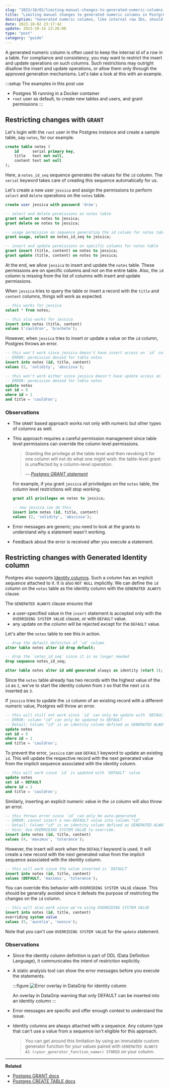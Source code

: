 ```yaml
---
slug: "2023/10/02/limiting-manual-changes-to-generated-numeric-columns-in-postgres"
title: "Limiting manual changes to generated numeric columns in Postgres"
description: "Generated numeric columns, like internal row IDs, should be protected from unauthorized insert and update actions for compliance and data consistency. Learn how to enforce this with Postgres."
date: 2023-10-02 23:17:42
update: 2023-10-14 13:26:00
type: "post"
category: "guide"
---
```


A generated numeric column is often used to keep the internal id of a row in a table. For compliance and consistency, you may want to restrict the insert and update operations on such columns. Such restrictions may outright disallow the insert and update operations, or allow them only through the approved generation mechanisms. Let's take a look at this with an example.

:::setup
The examples in this post use 

- Postgres 16 running in a Docker container
- `root` user as default, to create new tables and users, and grant permissions
:::

## Restricting changes with `GRANT`

Let's login with the `root` user in the Postgres instance and create a sample table, say `notes`, for our example.

```sql
create table notes (
	id      serial primary key,
	title   text not null,
	content text not null
);
```

Here, a `notes_id_seq` sequence generates the values for the `id` column. The `serial` keyword takes care of creating this sequence automatically for us.

Let's create a new user `jessica` and assign the permissions to perform `select` and `delete` operations on the `notes` table.

```sql {11, 12}
create user jessica with password 'drew';

-- select and delete permissions on notes table
grant select on notes to jessica;
grant delete on notes to jessica;

-- usage permission on sequence generating the id column for notes table
grant usage, select on notes_id_seq to jessica;

-- insert and update permissions on specific columns for notes table
grant insert (title, content) on notes to jessica;
grant update (title, content) on notes to jessica;
```

At the end, we allow `jessica` to insert and update the `notes` table. These permissions are on specific columns and not on the entire table. Also, the `id` column is missing from the list of columns with insert and update permissions.

When `jessica` tries to query the table or insert a record with the `title` and `content` columns, things will work as expected.

```sql
-- this works for jessica
select * from notes;

-- this also works for jessica
insert into notes (title, content)
values ('cauldron', 'brochete');
```

However, when `jessica` tries to insert or update a value on the `id` column, Postgres throws an error.

```sql
-- this won't work since jessica doesn't have insert access on `id` column
-- ERROR: permission denied for table notes
insert into notes (id, title, content)
values (2, 'solidity', 'abscissa');

-- this won't work either since jessica doesn't have update access on `id` column
-- ERROR: permission denied for table notes
update notes
set id = 0
where id = 1
and title = 'cauldron';
```

### Observations

- The `GRANT` based approach works not only with numeric but other types of columns as well.
- This approach requires a careful permission management since table level permissions can override the column level permissions.

	> Granting the privilege at the table level and then revoking it for one column will not do what one might wish: the table-level grant is unaffected by a column-level operation.
	> 
	> <cite>&mdash; [Postgres GRANT statement](https://www.postgresql.org/docs/current/sql-grant.html)</cite>

	For example, if you grant `jessica` all priviledges on the `notes` table, the column level restrictions will stop working.

	```sql
	grant all privileges on notes to jessica;

	-- now jessica can do this
	insert into notes (id, title, content)
	values (2, 'solidity', 'abscissa');
	```

- Error messages are generic; you need to look at the grants to understand why a statement wasn't working.
- Feedback about the error is received after you execute a statement.

## Restricting changes with Generated Identity column

Postgres also supports [Identity columns](https://en.wikipedia.org/wiki/Identity_column). Such a column has an implicit sequence attached to it. It is also `NOT NULL` implicitly. We can define the `id` column on the `notes` table as the identity column with the `GENERATED ALWAYS` clause. 

The `GENERATED ALWAYS` clause ensures that

- a user-specified value in the `insert` statement is accepted only with the `OVERRIDING SYSTEM VALUE` clause, or with `DEFAULT` value.
- any update on the column will be rejected except for the `DEFAULT` value.

Let's alter the `notes` table to see this in action.

```sql {7}
-- drop the default definiton of `id` column
alter table notes alter id drop default;

-- drop the `notes_id_seq` since it is no longer needed
drop sequence notes_id_seq;

alter table notes alter id add generated always as identity (start 3);
```

Since the `notes` table already has two records with the highest value of the `id` as `2`, we've to start the identity column from `3` so that the next `id` is inserted as `3`.

If `jessica` tries to update the `id` column of an existing record with a different numeric value, Postgres will throw an error.

```sql
-- this will still not work since `id` can only be update with `DEFAULT` value
-- ERROR: column "id" can only be updated to DEFAULT
-- Detail: Column "id" is an identity column defined as GENERATED ALWAYS.
update notes
set id = 0
where id = 1
and title = 'cauldron';
```

To prevent the error, `jessica` can use `DEFAULT` keyword to update an existing `id`. This will update the respective record with the next generated value from the implicit sequence associated with the identity column.

```sql
-- this will work since `id` is updated with `DEFAULT` value
update notes
set id = DEFAULT
where id = 1
and title = 'cauldron';
```

Similarly, inserting an explicit numeric value in the `id` column will also throw an error.

```sql
-- this throws error since `id` can only be auto-generated
-- ERROR: cannot insert a non-DEFAULT value into column "id"
-- Detail: Column "id" is an identity column defined as GENERATED ALWAYS.
-- Hint: Use OVERRIDING SYSTEM VALUE to override.
insert into notes (id, title, content)
values (4, 'maximus', 'tolerance');
```

However, the insert will work when the `DEFAULT` keyword is used. It will create a new record with the next generated value from the implicit sequence associated with the identity column.

```sql
-- this will work since the value inserted is `DEFAULT`
insert into notes (id, title, content)
values (DEFAULT, 'maximus', 'tolerance');
```

You can override this behavior with `OVERRIDING SYSTEM VALUE` clause. This should be generally avoided since it defeats the purpose of restricting the changes on the `id` column.

```sql
-- this will also work since we're using OVERRIDING SYSTEM VALUE
insert into notes (id, title, content)
overriding system value
values (5, 'aurelia', 'nonsce');
```

Note that you can't use `OVERRIDING SYSTEM VALUE` for the `update` statement.

### Observations

- Since the identity column definition is part of DDL (Data Definition Language), it communicates the intent of restriction explicitly.
- A static analysis tool can show the error messages before you execute the statements.

	:::figure
	![Error overlay in DataGrip for identity column](/images/post/2023/2023-10-02-23-17-42-limiting-manual-changes-to-generated-numeric-columns-in-postgres-01.png)

	An overlay in DataGrip warning that only DEFAULT can be inserted into an identity column
	:::

- Error messages are specific and offer enough context to understand the issue.
- Identity columns are always attached with a sequence. Any column type that can't use a value from a sequence isn't eligible for this approach. 
  
	> You can get around this limitation by using an immutable custom generator function for your values paired with `GENERATED ALWAYS AS (<your_generator_function_name>) STORED` on your column.

---

**Related**

- [Postgres GRANT docs](https://www.postgresql.org/docs/current/sql-grant.html)
- [Postgres CREATE TABLE docs](https://www.postgresql.org/docs/current/sql-createtable.html)
